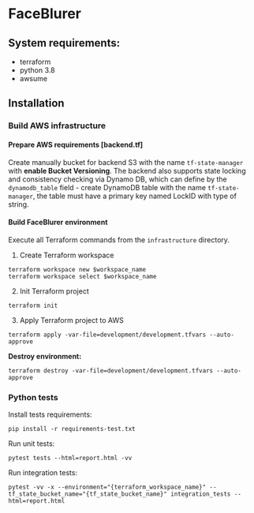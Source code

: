 # FaceBlurer

## System requirements:

- terraform
- python 3.8
- awsume

## Installation 

### Build AWS infrastructure

#### Prepare AWS requirements [backend.tf]

Create manually bucket for backend S3 with the name `tf-state-manager` with **enable Bucket Versioning**. The backend also supports state locking and consistency checking via Dynamo DB, which can define by the `dynamodb_table` field - create DynamoDB table with the name `tf-state-manager`, the table must have a primary key named LockID with type of string.

#### Build FaceBlurer environment

Execute all Terraform commands from the `infrastructure` directory.

1. Create Terraform workspace

```
terraform workspace new $workspace_name
terraform workspace select $workspace_name
```

2. Init Terraform project

```
terraform init
```

3. Apply Terraform project to AWS

```
terraform apply -var-file=development/development.tfvars --auto-approve
```

**Destroy environment:**

```
terraform destroy -var-file=development/development.tfvars --auto-approve
```

### Python tests

Install tests requirements:

```
pip install -r requirements-test.txt
```

Run unit tests:

```
pytest tests --html=report.html -vv
```

Run integration tests:

```
pytest -vv -x --environment="{terraform_workspace_name}" --tf_state_bucket_name="{tf_state_bucket_name}" integration_tests --html=report.html
```
